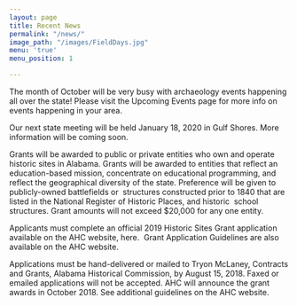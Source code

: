 ```yaml
---
layout: page
title: Recent News
permalink: "/news/"
image_path: "/images/FieldDays.jpg"
menu: 'true'
menu_position: 1

---
```

The month of October will be very busy with archaeology events happening all over the state! Please visit the Upcoming Events page for more info on events happening in your area.

Our next state meeting will be held January 18, 2020 in Gulf Shores. More information will be coming soon. 

Grants will be awarded to public or private entities who own and operate historic sites in Alabama. Grants will be awarded to entities that reflect an education-based mission, concentrate on educational programming, and reflect the geographical diversity of the state. Preference will be given to publicly-owned battlefields or  structures constructed prior to 1840 that are listed in the National Register of Historic Places, and historic  school structures. Grant amounts will not exceed $20,000 for any one entity.

Applicants must complete an official 2019 Historic Sites Grant application available on the AHC website, here.  Grant Application Guidelines are also available on the AHC website.

Applications must be hand-delivered or mailed to Tryon McLaney, Contracts and Grants, Alabama Historical Commission, by August 15, 2018. Faxed or emailed applications will not be accepted. AHC will announce the grant awards in October 2018. See additional guidelines on the AHC website.